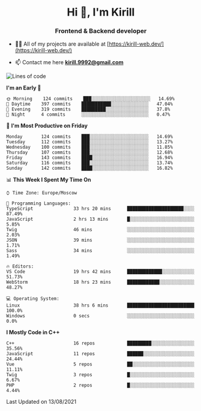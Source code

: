 <h1 align="center">Hi 👋, I'm Kirill</h1>
<h3 align="center">Frontend & Backend developer</h3>

- 👨‍💻 All of my projects are available at [https://kirill-web.dev/](https://kirill-web.dev/)

- 📫 Contact me here **kirill.9992@gmail.com**











<!--START_SECTION:waka-->
![Lines of code](https://img.shields.io/badge/From%20Hello%20World%20I%27ve%20Written-145517%20lines%20of%20code-blue)

**I'm an Early 🐤** 

```text
🌞 Morning    124 commits    ███░░░░░░░░░░░░░░░░░░░░░░   14.69% 
🌆 Daytime    397 commits    ███████████░░░░░░░░░░░░░░   47.04% 
🌃 Evening    319 commits    █████████░░░░░░░░░░░░░░░░   37.8% 
🌙 Night      4 commits      ░░░░░░░░░░░░░░░░░░░░░░░░░   0.47%

```
📅 **I'm Most Productive on Friday** 

```text
Monday       124 commits    ███░░░░░░░░░░░░░░░░░░░░░░   14.69% 
Tuesday      112 commits    ███░░░░░░░░░░░░░░░░░░░░░░   13.27% 
Wednesday    100 commits    ███░░░░░░░░░░░░░░░░░░░░░░   11.85% 
Thursday     107 commits    ███░░░░░░░░░░░░░░░░░░░░░░   12.68% 
Friday       143 commits    ████░░░░░░░░░░░░░░░░░░░░░   16.94% 
Saturday     116 commits    ███░░░░░░░░░░░░░░░░░░░░░░   13.74% 
Sunday       142 commits    ████░░░░░░░░░░░░░░░░░░░░░   16.82%

```


📊 **This Week I Spent My Time On** 

```text
⌚︎ Time Zone: Europe/Moscow

💬 Programming Languages: 
TypeScript               33 hrs 20 mins      █████████████████████░░░░   87.49% 
JavaScript               2 hrs 13 mins       █░░░░░░░░░░░░░░░░░░░░░░░░   5.85% 
Twig                     46 mins             ░░░░░░░░░░░░░░░░░░░░░░░░░   2.03% 
JSON                     39 mins             ░░░░░░░░░░░░░░░░░░░░░░░░░   1.71% 
Sass                     34 mins             ░░░░░░░░░░░░░░░░░░░░░░░░░   1.49%

🔥 Editors: 
VS Code                  19 hrs 42 mins      █████████████░░░░░░░░░░░░   51.73% 
WebStorm                 18 hrs 23 mins      ████████████░░░░░░░░░░░░░   48.27%

💻 Operating System: 
Linux                    38 hrs 6 mins       █████████████████████████   100.0% 
Windows                  0 secs              ░░░░░░░░░░░░░░░░░░░░░░░░░   0.0%

```

**I Mostly Code in C++** 

```text
C++                      16 repos            █████████░░░░░░░░░░░░░░░░   35.56% 
JavaScript               11 repos            ██████░░░░░░░░░░░░░░░░░░░   24.44% 
Vue                      5 repos             ██░░░░░░░░░░░░░░░░░░░░░░░   11.11% 
Twig                     3 repos             █░░░░░░░░░░░░░░░░░░░░░░░░   6.67% 
PHP                      2 repos             █░░░░░░░░░░░░░░░░░░░░░░░░   4.44%

```



 Last Updated on 13/08/2021
<!--END_SECTION:waka-->
